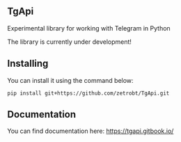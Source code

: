## TgApi
Experimental library for working with Telegram in Python

The library is currently under development!

## Installing

You can install it using the command below:
```shell
pip install git+https://github.com/zetrobt/TgApi.git
```

## Documentation
You can find documentation here: https://tgapi.gitbook.io/
